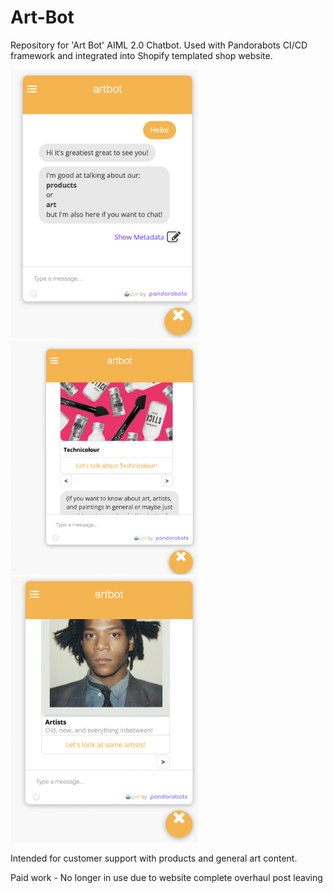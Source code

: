 # Art-Bot

Repository for 'Art Bot' AIML 2.0 Chatbot. Used with Pandorabots CI/CD framework and integrated into Shopify templated shop website.

<img src="assets/bothello.png" width="300rem"/>

<img src="assets/botproduct.png" width="300rem"/>

<img src="assets/botartist.png" width="300rem"/>

Intended for customer support with products and general art content.

Paid work - No longer in use due to website complete overhaul post leaving
